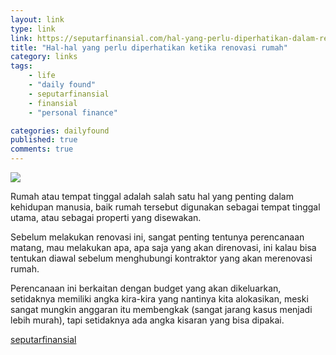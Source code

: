 ```yaml
---
layout: link
type: link
link: https://seputarfinansial.com/hal-yang-perlu-diperhatikan-dalam-renovasi-rumah/
title: "Hal-hal yang perlu diperhatikan ketika renovasi rumah"
category: links
tags: 
    - life
    - "daily found"
    - seputarfinansial
    - finansial
    - "personal finance"

categories: dailyfound
published: true
comments: true
---
```


![](https://d33wubrfki0l68.cloudfront.net/4582ab41e61cbc9da5b50e065c07ddf72bdc5081/3577d/images/posts/milivoj-kuhar-te48tpzdcu8-unsplash.jpg)

Rumah atau tempat tinggal adalah salah satu hal yang penting dalam kehidupan manusia, baik rumah tersebut digunakan sebagai tempat tinggal utama, atau sebagai properti yang disewakan.

Sebelum melakukan renovasi ini, sangat penting tentunya perencanaan matang, mau melakukan apa, apa saja yang akan direnovasi, ini kalau bisa tentukan diawal sebelum menghubungi kontraktor yang akan merenovasi rumah.

Perencanaan ini berkaitan dengan budget yang akan dikeluarkan, setidaknya memiliki angka kira-kira yang nantinya kita alokasikan, meski sangat mungkin anggaran itu membengkak (sangat jarang kasus menjadi lebih murah), tapi setidaknya ada angka kisaran yang bisa dipakai.

[seputarfinansial](https://seputarfinansial.com/hal-yang-perlu-diperhatikan-dalam-renovasi-rumah/)
